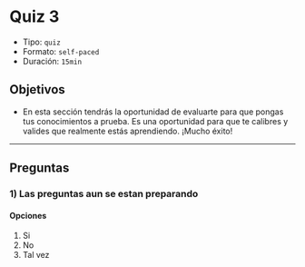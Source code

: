 # Quiz 3

- Tipo: `quiz`
- Formato: `self-paced`
- Duración: `15min`

## Objetivos

- En esta sección tendrás la oportunidad de evaluarte para que pongas tus
  conocimientos a prueba. Es una oportunidad para que te calibres y valides que
  realmente estás aprendiendo. ¡Mucho éxito!

***

## Preguntas

### 1) Las preguntas aun se estan preparando

#### Opciones

1. Si
2. No
3. Tal vez

<solution style="display:none;">2</solution>
